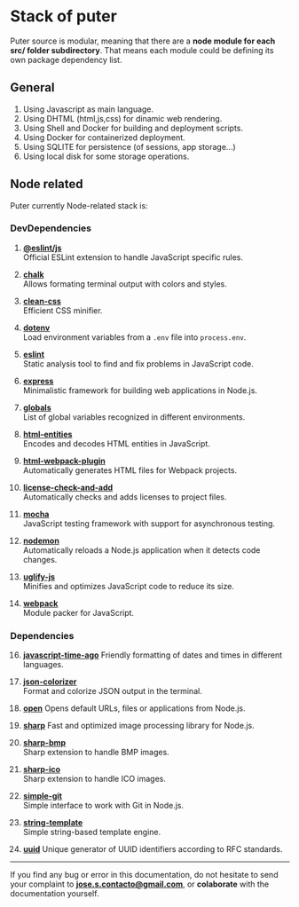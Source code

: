 # Stack of puter

Puter source is modular, meaning that there are a **node module for each src/ folder subdirectory**.
That means each module could be defining its own package dependency list.

## General

1. Using Javascript as main language.
2. Using DHTML (html,js,css) for dinamic web rendering.
3. Using Shell and Docker for building and deployment scripts.
4. Using Docker for containerized deployment.
5. Using SQLITE for persistence (of sessions, app storage...)
6. Using local disk for some storage operations.

## Node related

Puter currently Node-related stack is:

### DevDependencies

1. **[@eslint/js](https://eslint.org/docs/latest/)**  
   Official ESLint extension to handle JavaScript specific rules.

2. **[chalk](https://github.com/chalk/chalk)**  
   Allows formating terminal output with colors and styles.

3. **[clean-css](https://github.com/clean-css/clean-css)**  
   Efficient CSS minifier.

4. **[dotenv](https://github.com/motdotla/dotenv#readme)**  
   Load environment variables from a `.env` file into `process.env`.

5. **[eslint](https://eslint.org/docs/latest/)**  
   Static analysis tool to find and fix problems in JavaScript code.

6. **[express](https://expressjs.com/)**  
   Minimalistic framework for building web applications in Node.js.

7. **[globals](https://github.com/sindresorhus/globals#readme)**  
   List of global variables recognized in different environments.

8. **[html-entities](https://github.com/mdevils/html-entities#readme)**  
   Encodes and decodes HTML entities in JavaScript.

9. **[html-webpack-plugin](https://github.com/jantimon/html-webpack-plugin#readme)**  
   Automatically generates HTML files for Webpack projects.

10. **[license-check-and-add](https://github.com/mjhenkes/license-check-and-add#readme)**  
    Automatically checks and adds licenses to project files.

11. **[mocha](https://mochajs.org/)**  
    JavaScript testing framework with support for asynchronous testing.

12. **[nodemon](https://github.com/remy/nodemon#readme)**  
    Automatically reloads a Node.js application when it detects code changes.

13. **[uglify-js](https://github.com/mishoo/UglifyJS#readme)**  
    Minifies and optimizes JavaScript code to reduce its size.

14. **[webpack](https://webpack.js.org/)**  
    Module packer for JavaScript.

### Dependencies

16. **[javascript-time-ago](https://github.com/catamphetamine/javascript-time-ago#readme)**
    Friendly formatting of dates and times in different languages.

17. **[json-colorizer](https://github.com/kaelzhang/node-json-colorizer#readme)**  
    Format and colorize JSON output in the terminal.

18. **[open](https://github.com/sindresorhus/open#readme)**
    Opens default URLs, files or applications from Node.js.

19. **[sharp](https://sharp.pixelplumbing.com/)**
    Fast and optimized image processing library for Node.js.

20. **[sharp-bmp](https://github.com/karaggeorge/sharp-bmp#readme)**  
    Sharp extension to handle BMP images.

21. **[sharp-ico](https://github.com/karaggeorge/sharp-ico#readme)**  
    Sharp extension to handle ICO images.

22. **[simple-git](https://github.com/steveukx/git-js#readme)**  
    Simple interface to work with Git in Node.js.

23. **[string-template](https://github.com/Matt-Esch/string-template#readme)**  
    Simple string-based template engine.

24. **[uuid](https://github.com/uuidjs/uuid#readme)**
    Unique generator of UUID identifiers according to RFC standards.


---

If you find any bug or error in this documentation, do not hesitate to send your complaint to **jose.s.contacto@gmail.com**, or **colaborate** with the documentation yourself.
